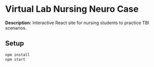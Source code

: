 # Virtual Lab Nursing Neuro Case

**Description:** Interactive React site for nursing students to practice TBI scenarios.

## Setup

```bash
npm install
npm start
